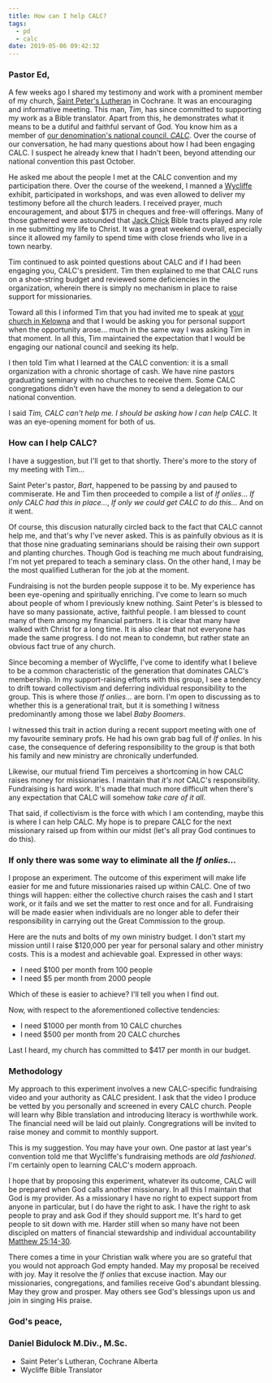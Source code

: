 ```yaml
---
title: How can I help CALC?
tags:
  - pd
  - calc
date: 2019-05-06 09:42:32
---
```



### Pastor Ed,

A few weeks ago I shared my testimony and work with a prominent member of my church, [Saint Peter's Lutheran](http://saintpeters.ca/) in Cochrane. It was an encouraging and informative meeting. This man, _Tim_, has since committed to supporting my work as a Bible translator. Apart from this, he demonstrates what it means to be a dutiful and faithful servant of God. You know him as a member of [our denomination's national council, _CALC_](http://calc.ca/). Over the course of our conversation, he had many questions about how I had been engaging CALC. I suspect he already knew that I hadn't been, beyond attending our national convention this past October.

He asked me about the people I met at the CALC convention and my participation there. Over the course of the weekend, I manned a [Wycliffe](https://www.wycliffe.ca/) exhibit, participated in workshops, and was even allowed to deliver my testimony before all the church leaders. I received prayer, much encouragement, and about $175 in cheques and free-will offerings. Many of those gathered were astounded that [Jack Chick](http://chick.com) Bible tracts played any role in me submitting my life to Christ. It was a great weekend overall, especially since it allowed my family to spend time with close friends who live in a town nearby.

Tim continued to ask pointed questions about CALC and if I had been engaging you, CALC's president. Tim then explained to me that CALC runs on a shoe-string budget and reviewed some deficiencies in the organization, wherein there is simply no mechanism in place to raise support for missionaries.

Toward all this I informed Tim that you had invited me to speak at [your church in Kelowna](https://www.firstlutheran.ca/) and that I would be asking you for personal support when the opportunity arose... much in the same way I was asking Tim in that moment. In all this, Tim maintained the expectation that I would be engaging our national council and seeking its help. 

I then told Tim what I learned at the CALC convention: it is a small organization with a chronic shortage of cash. We have nine pastors graduating seminary with no churches to receive them. Some CALC congregations didn't even have the money to send a delegation to our national convention.

I said _Tim, CALC can't help me. I should be asking how I can help CALC_. It was an eye-opening moment for both of us. 

### How can I help CALC?

I have a suggestion, but I'll get to that shortly. There's more to the story of my meeting with Tim...

Saint Peter's pastor, _Bart_, happened to be passing by and paused to commiserate. He and Tim then proceeded to compile a list of _If onlies_... _If only CALC had this in place..._, _If only we could get CALC to do this..._ And on it went.

Of course, this discusion naturally circled back to the fact that CALC cannot help me, and that's why I've never asked. This is as painfully obvious as it is that those nine graduating seminarians should be raising their own support and planting churches. Though God is teaching me much about fundraising, I'm not yet prepared to teach a seminary class. On the other hand, I may be the most qualified Lutheran for the job at the moment.

Fundraising is not the burden people suppose it to be. My experience has been eye-opening and spiritually enriching. I've come to learn so much about people of whom I previously knew nothing. Saint Peter's is blessed to have so many passionate, active, faithful people. I am blessed to count many of them among my financial partners. It is clear that many have walked with Christ for a long time. It is also clear that not everyone has made the same progress. I do not mean to condemn, but rather state an obvious fact true of any church.

Since becoming a member of Wycliffe, I've come to identify what I believe to be a common characteristic of the generation that dominates CALC's membership. In my support-raising efforts with this group, I see a tendency to drift toward collectivism and deferring individual responsibility to the group. This is where those _If onlies..._ are born. I'm open to discussing as to whether this is a generational trait, but it is something I witness predominantly among those we label _Baby Boomers_.

I witnessed this trait in action during a recent support meeting with one of my favourite seminary profs. He had his own grab bag full of _If onlies_. In his case, the consequence of defering responsibility to the group is that both his family and new ministry are chronically underfunded. 

Likewise, our mutual friend Tim perceives a shortcoming in how CALC raises money for missionaries. I maintain that _it's not_ CALC's responsibility. Fundraising is hard work. It's made that much more difficult when there's any expectation that CALC will somehow _take care of it all_.

That said, if collectivism is the force with which I am contending, maybe this is where I can help CALC. My hope is to prepare CALC for the next missionary raised up from within our midst (let's all pray God continues to do this).

### If only there was some way to eliminate all the _If onlies..._

I propose an experiment. The outcome of this experiment will make life easier for me and future missionaries raised up within CALC. One of two things will happen: either the collective church raises the cash and I start work, or it fails and we set the matter to rest once and for all. Fundraising will be made easier when individuals are no longer able to defer their responsibility in carrying out the Great Commission to the group.  

Here are the nuts and bolts of my own ministry budget. I don't start my mission until I raise $120,000 per year for personal salary and other ministry costs. This is a modest and achievable goal. Expressed in other ways:

- I need $100 per month from 100 people
- I need $5 per month from 2000 people

Which of these is easier to achieve? I'll tell you when I find out.

Now, with respect to the aforementioned collective tendencies:

- I need $1000 per month from 10 CALC churches
- I need $500 per month from 20 CALC churches

Last I heard, my church has committed to $417 per month in our budget.

### Methodology

My approach to this experiment involves a new CALC-specific fundraising video and your authority as CALC president. I ask that the video I produce be vetted by you personally and screened in every CALC church. People will learn why Bible translation and introducing literacy is worthwhile work. The financial need will be laid out plainly. Congregrations will be invited to raise money and commit to monthly support.

This is my suggestion. You may have your own. One pastor at last year's convention told me that Wycliffe's fundraising methods are _old fashioned_. I'm certainly open to learning CALC's modern approach.

I hope that by proposing this experiment, whatever its outcome, CALC will be prepared when God calls another missionary. In all this I maintain that God is my provider. As a missionary I have no right to expect support from anyone in particular, but I do have the right to ask. I have the right to ask people to pray and ask God if they should support me. It's hard to get people to sit down with me. Harder still when so many have not been discipled on matters of financial stewardship and individual accountability [Matthew 25:14-30](https://www.biblegateway.com/passage/?search=Matthew+25%3A14-30&version=NLT).

There comes a time in your Christian walk where you are so grateful that you would not approach God empty handed. May my proposal be received with joy. May it resolve the _If onlies_ that excuse inaction. May our missionaries, congregations, and families receive God's abundant blessing. May they grow and prosper. May others see God's blessings upon us and join in singing His praise.

### God's peace,

### Daniel Bidulock M.Div., M.Sc.

- Saint Peter's Lutheran, Cochrane Alberta
- Wycliffe Bible Translator

